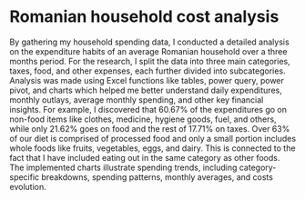 # Romanian household cost analysis
  By gathering my household spending data, I conducted a detailed analysis on the expenditure habits of an average Romanian household over a three months period. 
  For the research, I split the data into three main categories, taxes, food, and other expenses, each further divided into subcategories.
  Analysis was made using Excel functions like tables, power query, power pivot, and charts which helped me better understand daily expenditures, monthly outlays, average monthly spending, and other key financial insights.
  For example, I discovered that 60.67% of the expenditures go on non-food items like clothes, medicine, hygiene goods, fuel, and others, while only 21.62% goes on food and the rest of 17.71% on taxes.
  Over 63% of our diet is comprised of processed food and only a small portion includes whole foods like fruits, vegetables, eggs, and dairy. This is connected to the fact that I have included eating out in the same category as other foods.
  The implemented charts illustrate spending trends, including category-specific breakdowns, spending patterns, monthly averages, and costs evolution.
